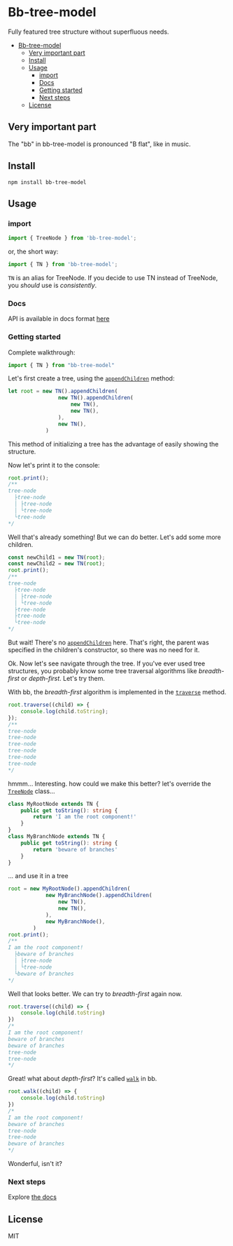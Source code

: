 # Bb-tree-model

Fully featured tree structure without superfluous needs.

- [Bb-tree-model](#bb-tree-model)
  - [Very important part](#very-important-part)
  - [Install](#install)
  - [Usage](#usage)
    - [import](#import)
    - [Docs](#docs)
    - [Getting started](#getting-started)
    - [Next steps](#next-steps)
  - [License](#license)

## Very important part

The "bb" in bb-tree-model is pronounced "B flat", like in music.

## Install

``` shell
npm install bb-tree-model
```

## Usage

### import

``` typescript
import { TreeNode } from 'bb-tree-model';
```

or, the short way:

``` typescript
import { TN } from 'bb-tree-model';
```

`TN` is an alias for TreeNode. If you decide to use TN instead of TreeNode, you *should* use is *consistently*.

### Docs

API is available in docs format [here](https://marr11317.github.io/bb-tree-model)

### Getting started

Complete walkthrough:

```typescript
import { TN } from "bb-tree-model"
```

Let's first create a tree, using the [`appendChildren`](https://marr11317.github.io/classes/tn.html#appendchildren) method:

```typescript
let root = new TN().appendChildren(
                new TN().appendChildren(
                    new TN(),
                    new TN(),
                ),
                new TN(),
            )
```

This method of initializing a tree has the advantage of easily showing the structure.

Now let's print it to the console:

```typescript
root.print();
/**
tree-node
  ├tree-node
  │ ├tree-node
  │ └tree-node
  └tree-node
*/
```

Well that's already something! But we can do better. Let's add some more children.

```typescript
const newChild1 = new TN(root);
const newChild2 = new TN(root);
root.print();
/**
tree-node
  ├tree-node
  │ ├tree-node
  │ └tree-node
  ├tree-node
  ├tree-node
  └tree-node
*/
```

But wait! There's no [`appendChildren`](https://marr11317.github.io/classes/tn.html#appendchildren) here.
That's right, the parent was specified in the children's constructor, so there was no need for it.

Ok. Now let's see navigate through the tree.
If you've ever used tree structures, you probably know some tree traversal algorithms like
*breadth-first* or *depth-first*. Let's try them.

With bb, the *breadth-first* algorithm is implemented in the [`traverse`](https://marr11317.github.io/classes/tn.html#traverse) method.

```typescript
root.traverse((child) => {
    console.log(child.toString);
});
/**
tree-node
tree-node
tree-node
tree-node
tree-node
tree-node
*/
```

hmmm... Interesting. how could we make this better?
let's override the [`TreeNode`](https://marr11317.github.io/bb-tree-model/classes/tn.html) class...

```typescript
class MyRootNode extends TN {
    public get toString(): string {
        return 'I am the root component!'
    }
}
class MyBranchNode extends TN {
    public get toString(): string {
        return 'beware of branches'
    }
}
```

... and use it in a tree

```typescript
root = new MyRootNode().appendChildren(
            new MyBranchNode().appendChildren(
                new TN(),
                new TN(),
            ),
            new MyBranchNode(),
        )
root.print();
/**
I am the root component!
  ├beware of branches
  │ ├tree-node
  │ └tree-node
  └beware of branches
*/
```

Well that looks better. We can try to *breadth-first* again now.

```typescript
root.traverse((child) => {
    console.log(child.toString)
})
/*
I am the root component!
beware of branches
beware of branches
tree-node
tree-node
*/
```

Great! what about *depth-first*? It's called [`walk`](https://marr11317.github.io/bb-tree-model/classes/tn.html#walk) in bb.

```typescript
root.walk((child) => {
    console.log(child.toString)
})
/*
I am the root component!
beware of branches
tree-node
tree-node
beware of branches
*/
```

Wonderful, isn't it?

### Next steps

Explore [the docs](https://marr11317.github.io/bb-tree-model/)

## License

MIT
